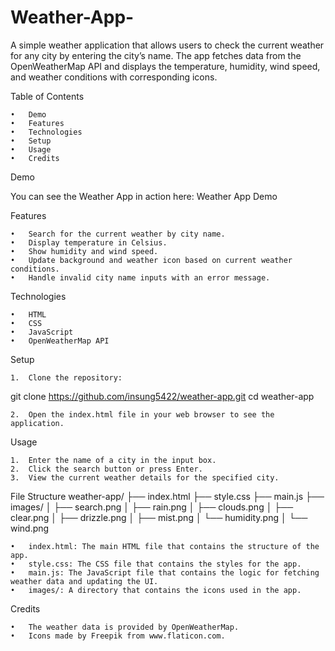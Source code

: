 # Weather-App-

A simple weather application that allows users to check the current weather for any city by entering the city’s name. The app fetches data from the OpenWeatherMap API and displays the temperature, humidity, wind speed, and weather conditions with corresponding icons.

Table of Contents

	•	Demo
	•	Features
	•	Technologies
	•	Setup
	•	Usage
	•	Credits

Demo

You can see the Weather App in action here: Weather App Demo

Features

	•	Search for the current weather by city name.
	•	Display temperature in Celsius.
	•	Show humidity and wind speed.
	•	Update background and weather icon based on current weather conditions.
	•	Handle invalid city name inputs with an error message.

Technologies

	•	HTML
	•	CSS
	•	JavaScript
	•	OpenWeatherMap API

Setup

	1.	Clone the repository:
 git clone https://github.com/insung5422/weather-app.git
 cd weather-app

	2.	Open the index.html file in your web browser to see the application.

Usage

	1.	Enter the name of a city in the input box.
	2.	Click the search button or press Enter.
	3.	View the current weather details for the specified city.


File Structure
 weather-app/
├── index.html
├── style.css
├── main.js
├── images/
│   ├── search.png
│   ├── rain.png
│   ├── clouds.png
│   ├── clear.png
│   ├── drizzle.png
│   ├── mist.png
│   └── humidity.png
│   └── wind.png


	•	index.html: The main HTML file that contains the structure of the app.
	•	style.css: The CSS file that contains the styles for the app.
	•	main.js: The JavaScript file that contains the logic for fetching weather data and updating the UI.
	•	images/: A directory that contains the icons used in the app.

Credits

	•	The weather data is provided by OpenWeatherMap.
	•	Icons made by Freepik from www.flaticon.com.

